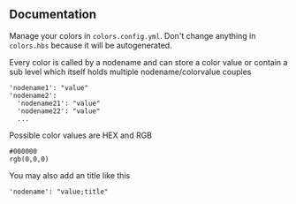 ## Documentation

Manage your colors in `colors.config.yml`. Don't change anything in `colors.hbs` because it will be autogenerated.

Every color is called by a nodename and can store a color value or contain a sub level which itself holds multiple nodename/colorvalue couples

    'nodename1': "value"
    'nodename2':
      'nodename21': "value"
      'nodename22': "value"
      ...

Possible color values are HEX and RGB

    #000000
    rgb(0,0,0)

You may also add an title like this

    'nodename': "value;title"